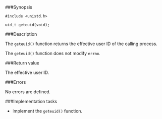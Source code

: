###Synopsis

`#include <unistd.h>`

`uid_t geteuid(void);`

###Description

The `geteuid()` function returns the effective user ID of the calling process. 

The `geteuid()` function does not modify `errno`.

###Return value

The effective user ID.

###Errors

No errors are defined.

###Implementation tasks

* Implement the `geteuid()` function.
